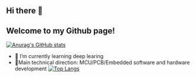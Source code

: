 ## Hi there 👋
## Welcome to my Github page!

[![Anurag's GitHub stats](https://github-readme-stats.vercel.app/api?username=Jack-Chen-Hi)](https://github.com/anuraghazra/github-readme-stats)

- 🌱 I’m currently learning deep learing
- 🚀Main technical direction: MCU/PCB/Embedded software and hardware development
[![Top Langs](https://github-readme-stats.vercel.app/api/top-langs/?username=zhanglina94)](https://github.com/anuraghazra/github-readme-stats)
<!--
![Anurag's GitHub stats](https://github-readme-stats.vercel.app/api?username=Jack-Chen-Hi)

<!--
**Jack-Chen-Hi/Jack-Chen-Hi** is a ✨ _special_ ✨ repository because its `README.md` (this file) appears on your GitHub profile.

Here are some ideas to get you started:

- 🔭 I’m currently working on ...
- 🌱 I’m currently learning ...
- 👯 I’m looking to collaborate on ...
- 🤔 I’m looking for help with ...
- 💬 Ask me about ...
- 📫 How to reach me: ...
- 😄 Pronouns: ...
- ⚡ Fun fact: ...
-->
